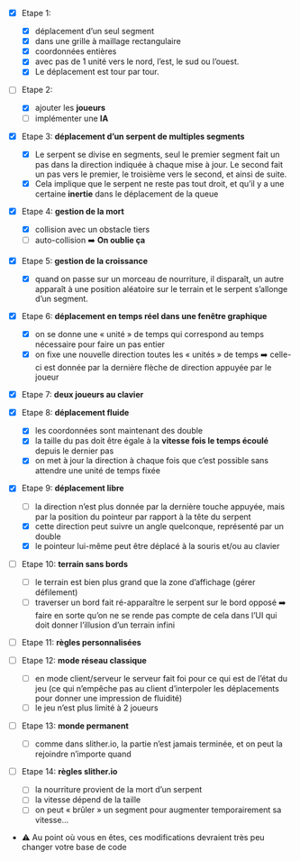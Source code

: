 - [x] Etape 1:

  - [x] déplacement d’un seul segment
  - [x] dans une grille à maillage rectangulaire
  - [x] coordonnées entières
  - [x] avec pas de 1 unité vers le nord, l’est, le sud ou l’ouest.
  - [x] Le déplacement est tour par tour.

- [ ] Etape 2:

  - [x] ajouter les **joueurs**
  - [ ] implémenter une **IA**

- [x] Etape 3: **déplacement d’un serpent de multiples segments**

  - [x] Le serpent se divise en segments, seul le premier segment fait un pas dans la direction indiquée à chaque mise à jour. Le second fait un pas vers le premier, le troisième vers le second, et ainsi de suite.
  - [x] Cela implique que le serpent ne reste pas tout droit, et qu’il y a une certaine **inertie** dans le déplacement de la queue

- [x] Etape 4: **gestion de la mort**

  - [x] collision avec un obstacle tiers
  - [ ] auto-collision :arrow_right: **On oublie ça**

- [x] Etape 5: **gestion de la croissance**

  - [x] quand on passe sur un morceau de nourriture, il disparaît, un autre apparaît à une position aléatoire sur le terrain et le serpent s’allonge d’un segment.

- [x] Etape 6: **déplacement en temps réel dans une fenêtre graphique**

  - [x] on se donne une « unité » de temps qui correspond au temps nécessaire pour faire un pas entier
  - [x] on fixe une nouvelle direction toutes les « unités » de temps :arrow_right: celle-ci est donnée par la dernière flèche de direction appuyée par le joueur

- [x] Etape 7: **deux joueurs au clavier**

- [x] Etape 8: **déplacement fluide**

  - [x] les coordonnées sont maintenant des double
  - [x] la taille du pas doit être égale à la **vitesse fois le temps écoulé** depuis le dernier pas
  - [x] on met à jour la direction à chaque fois que c’est possible sans attendre une unité de temps fixée

- [x] Etape 9: **déplacement libre**

  - [ ] la direction n’est plus donnée par la dernière touche appuyée, mais par la position du pointeur par rapport à la tête du serpent
  - [x] cette direction peut suivre un angle quelconque, représenté par un double
  - [x] le pointeur lui-même peut être déplacé à la souris et/ou au clavier

- [ ] Etape 10: **terrain sans bords**

  - [ ] le terrain est bien plus grand que la zone d’affichage (gérer défilement)
  - [ ] traverser un bord fait ré-apparaître le serpent sur le bord opposé :arrow_right: faire en sorte qu’on ne se rende pas compte de cela dans l’UI qui doit donner l’illusion d’un terrain infini

- [ ] Etape 11: **règles personnalisées**

- [ ] Etape 12: **mode réseau classique**

  - [ ] en mode client/serveur le serveur fait foi pour ce qui est de l’état du jeu (ce qui n’empêche pas au client d’interpoler les déplacements pour donner une impression de fluidité)
  - [ ] le jeu n’est plus limité à 2 joueurs

- [ ] Etape 13: **monde permanent**

  - [ ] comme dans slither.io, la partie n’est jamais terminée, et on peut la rejoindre n’importe quand

- [ ] Etape 14: **règles slither.io**
  - [ ] la nourriture provient de la mort d’un serpent
  - [ ] la vitesse dépend de la taille
  - [ ] on peut « brûler » un segment pour augmenter temporairement sa vitesse...
- :warning: Au point où vous en êtes, ces modifications devraient très peu changer votre base de code
